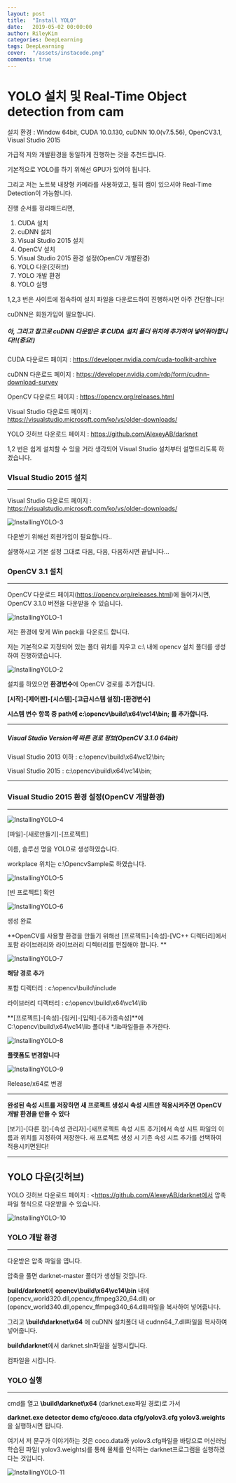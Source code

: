 ```yaml
---
layout: post
title:  "Install YOLO"
date:   2019-05-02 00:00:00
author: RileyKim
categories: DeepLearning
tags: DeepLearning
cover:  "/assets/instacode.png"
comments: true
---
```


# YOLO 설치 및 Real-Time Object detection from cam



설치 환경 : Window 64bit, CUDA 10.0.130, cuDNN 10.0(v7.5.56), OpenCV3.1, Visual Studio 2015	

가급적 저와 개발환경을 동일하게 진행하는 것을 추천드립니다. 



기본적으로 YOLO를 하기 위해선 GPU가 있어야 됩니다. 

그리고 저는 노트북 내장형 카메라를 사용하였고, 필히 캠이 있으셔야 Real-Time Detection이 가능합니다.





진행 순서를 정리해드리면, 

1. CUDA 설치
2. cuDNN 설치
3. Visual Studio 2015 설치
4. OpenCV 설치
5. Visual Studio 2015 환경 설정(OpenCV 개발환경)
6. YOLO 다운(깃허브)
7. YOLO 개발 환경
8. YOLO 실행



1,2,3 번은 사이트에 접속하여 설치 파일을 다운로드하여 진행하시면 아주 간단합니다!

cuDNN은 회원가입이 필요합니다. 

##### 아, 그리고 참고로 cuDNN 다운받은 후 CUDA 설치 폴더 위치에 추가하여 넣어줘야합니다!!(중요!)



CUDA 다운로드 페이지 : <https://developer.nvidia.com/cuda-toolkit-archive>

cuDNN 다운로드 페이지 : <https://developer.nvidia.com/rdp/form/cudnn-download-survey>

OpenCV 다운로드 페이지 : <https://opencv.org/releases.html>

Visual Studio 다운로드 페이지 : <https://visualstudio.microsoft.com/ko/vs/older-downloads/>

YOLO 깃허브 다운로드 페이지 : <https://github.com/AlexeyAB/darknet>



1,2 번은 쉽게 설치할 수 있을 거라 생각되어 Visual Studio 설치부터 설명드리도록 하겠습니다.



### VIsual Studio 2015 설치

------

Visual Studio 다운로드 페이지 : <https://visualstudio.microsoft.com/ko/vs/older-downloads/>



![InstallingYOLO-3](https://user-images.githubusercontent.com/24997255/56186498-7ce1b280-605a-11e9-9a37-24500c39f22e.PNG)

다운받기 위해선 회원가입이 필요합니다..



실행하시고 기본 설정 그대로 다음, 다음, 다음하시면 끝납니다...





### OpenCV 3.1 설치

---------------------

OpenCV 다운로드 페이지(<https://opencv.org/releases.html>)에 들어가시면, OpenCV 3.1.0 버전을 다운받을 수 있습니다. 



![InstallingYOLO-1](https://user-images.githubusercontent.com/24997255/56184165-25404880-6054-11e9-88da-99166ecab435.PNG)



저는 환경에 맞게 Win pack을 다운로드 합니다. 

저는 기본적으로 지정되어 있는 폴더 위치를 지우고 c:\ 내에 opencv 설치 폴더를 생성하여 진행하였습니다. 

![InstallingYOLO-2](https://user-images.githubusercontent.com/24997255/56185094-7d2c7e80-6057-11e9-828a-e67f140a0b8f.PNG)



설치를 하였으면 **환경변수**에 OpenCV 경로를 추가합니다. 

**[시작]-[제어판]-[시스템]-[고급시스템 설정]-[환경변수]**

**시스템 변수 항목 중 path에 c:\opencv\build\x64\vc14\bin; 를 추가합니다.**



----------------------------------------

##### Visual Studio Version에 따른 경로 정보(OpenCV 3.1.0 64bit)

Visual Studio 2013 이하 :  c:\opencv\build\x64\vc12\bin;

Visual Studio 2015  :  c:\opencv\build\x64\vc14\bin;

---------------------------------------





### Visual Studio 2015 환경 설정(OpenCV 개발환경)

-------------------------------



![InstallingYOLO-4](https://user-images.githubusercontent.com/24997255/56188905-a225ef00-6061-11e9-9fec-7974ce57969e.PNG)

[파일]-[새로만들기]-[프로젝트]

이름, 솔루션 명을 YOLO로 생성하였습니다.  

workplace 위치는 c:\OpencvSample로 하였습니다.



![InstallingYOLO-5](https://user-images.githubusercontent.com/24997255/56189000-da2d3200-6061-11e9-92a9-df666e04ce38.PNG)

[빈 프로젝트] 확인



![InstallingYOLO-6](https://user-images.githubusercontent.com/24997255/56189863-ef0ac500-6063-11e9-95f7-4981eab11033.PNG)



생성 완료



**OpenCV를 사용할 환경을 만들기 위해선 [프로젝트]-[속성]-[VC++ 디렉터리]에서 포함 라이브러리와 라이브러리 디렉터리를 편집해야 합니다. ** 

![InstallingYOLO-7](https://user-images.githubusercontent.com/24997255/56190530-58d79e80-6065-11e9-850b-1f039791fca0.PNG)

**해당 경로 추가**

포함 디렉터리 : c:\opencv\build\include

라이브러리 디렉터리 : c:\opencv\build\x64\vc14\lib



**[프로젝트]-[속성]-[링커]-[입력]-[추가종속성]**에 C:\opencv\build\x64\vc14\lib 폴더내 *.lib파일들을 추가한다. 

![InstallingYOLO-8](https://user-images.githubusercontent.com/24997255/56190640-963c2c00-6065-11e9-8b75-82bbbcc90630.PNG)



**플랫폼도 변경합니다**

![InstallingYOLO-9](https://user-images.githubusercontent.com/24997255/56191660-b7058100-6067-11e9-8f21-5feb57a3f45a.PNG)

Release/x64로 변경



---------------------------------------------------

**완성된 속성 시트를 저장하면 새 프로젝트 생성시 속성 시트만 적용시켜주면 OpenCV 개발 환경을 만들 수 있다**

[보기]-[다른 창]-[속성 관리자]-[새프로젝트 속성 시트 추가]에서 속성 시트  파일의 이름과 위치를 지정하여 저장한다.  새 프로젝트 생성 시 기존 속성 시트 추가를 선택하여 적용시키면된다!

------------------------------------------------------





## YOLO 다운(깃허브)

YOLO 깃허브 다운로드 페이지 : <https://github.com/AlexeyAB/darknet에서 압축파일 형식으로 다운받을 수 있습니다. 

![InstallingYOLO-10](https://user-images.githubusercontent.com/24997255/56194446-fa62ee00-606d-11e9-9b43-f534dd167571.PNG)





### YOLO 개발 환경

------------------------------------

다운받은 압축 파일을 엽니다. 



압축을 풀면 darknet-master 폴더가 생성될 것입니다.  

**build/darknet**에 **opencv\build\x64\vc14\bin** 내에 (opencv_world320.dll,opencv_ffmpeg320_64.dll) or (opencv_world340.dll,opencv_ffmpeg340_64.dll)파일을 복사하여 넣어줍니다. 

그리고 **\build\darknet\x64** 에 cuDNN 설치폴더 내 cudnn64_7.dll파일을 복사하여 넣어줍니다. 



**build\darknet**에서 darknet.sln파일을 실행시킵니다. 

컴파일을 시킵니다. 



### YOLO 실행

----------------------------------

cmd를 열고  **\build\darknet\x64** (darknet.exe파일 경로)로 가서 

**darknet.exe detector demo cfg/coco.data cfg/yolov3.cfg yolov3.weights** 을 실행하시면 됩니다. 

여기서 저 문구가 이야기하는 것은 coco.data와 yolov3.cfg파일을 바탕으로 머신러닝 학습된 파일( yolov3.weights)를 통해 물체를 인식하는 darknet프로그램을 실행하겠다는 것입니다. 



![InstallingYOLO-11](https://user-images.githubusercontent.com/24997255/56412501-5f615280-62bf-11e9-962b-f8c3c8ab68eb.PNG)






